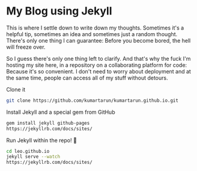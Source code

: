 # My Blog using Jekyll


This is where I settle down to write down my thoughts. Sometimes it's a helpful tip, sometimes an idea and sometimes just a random thought. There's only one thing I can guarantee: Before you become bored, the hell will freeze over.

So I guess there's only one thing left to clarify. And that's why the fuck I'm hosting my site here, in a repository on a collaborating platform for code: Because it's so convenient. I don't need to worry about deployment and at the same time, people can access all of my stuff without detours.



Clone it

```sh
git clone https://github.com/kumartarun/kumartarun.github.io.git
```

Install Jekyll and a special gem from GitHub

```sh
gem install jekyll github-pages
https://jekyllrb.com/docs/sites/
```

Run Jekyll within the repo! :dizzy:

```sh
cd leo.github.io
jekyll serve --watch
https://jekyllrb.com/docs/sites/
```